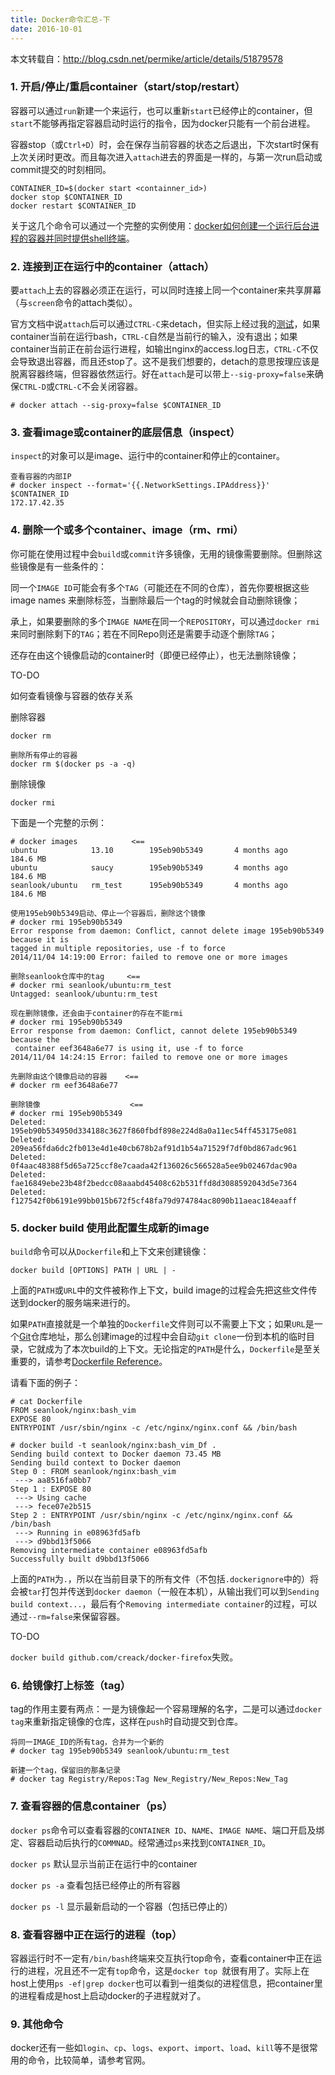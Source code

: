 ```yaml
---
title: Docker命令汇总-下
date: 2016-10-01
---
```


本文转载自：http://blog.csdn.net/permike/article/details/51879578


### 1. 开启/停止/重启container（start/stop/restart）


容器可以通过`run`新建一个来运行，也可以重新`start`已经停止的container，但`start`不能够再指定容器启动时运行的指令，因为docker只能有一个前台进程。

容器stop（或`Ctrl+D`）时，会在保存当前容器的状态之后退出，下次start时保有上次关闭时更改。而且每次进入`attach`进去的界面是一样的，与第一次run启动或commit提交的时刻相同。



```
CONTAINER_ID=$(docker start <containner_id>)
docker stop $CONTAINER_ID
docker restart $CONTAINER_ID
```


关于这几个命令可以通过一个完整的实例使用：[docker如何创建一个运行后台进程的容器并同时提供shell终端](http://segmentfault.com/blog/seanlook/1190000000755980)。


### 2. 连接到正在运行中的container（attach）


要`attach`上去的容器必须正在运行，可以同时连接上同一个container来共享屏幕（与`screen`命令的attach类似）。

官方文档中说`attach`后可以通过`CTRL-C`来detach，但实际上经过我的[测试](http://lib.csdn.net/base/softwaretest)，如果container当前在运行bash，`CTRL-C`自然是当前行的输入，没有退出；如果container当前正在前台运行进程，如输出nginx的access.log日志，`CTRL-C`不仅会导致退出容器，而且还stop了。这不是我们想要的，detach的意思按理应该是脱离容器终端，但容器依然运行。好在`attach`是可以带上`--sig-proxy=false`来确保`CTRL-D`或`CTRL-C`不会关闭容器。


```
# docker attach --sig-proxy=false $CONTAINER_ID
```


### 3. 查看image或container的底层信息（inspect）


`inspect`的对象可以是image、运行中的container和停止的container。


```
查看容器的内部IP
# docker inspect --format='{{.NetworkSettings.IPAddress}}' $CONTAINER_ID
172.17.42.35
```


### 4. 删除一个或多个container、image（rm、rmi）


你可能在使用过程中会`build`或`commit`许多镜像，无用的镜像需要删除。但删除这些镜像是有一些条件的：


同一个`IMAGE ID`可能会有多个`TAG`（可能还在不同的仓库），首先你要根据这些 image names 来删除标签，当删除最后一个tag的时候就会自动删除镜像；

承上，如果要删除的多个`IMAGE NAME`在同一个`REPOSITORY`，可以通过`docker rmi `来同时删除剩下的`TAG`；若在不同Repo则还是需要手动逐个删除`TAG`；

还存在由这个镜像启动的container时（即便已经停止），也无法删除镜像；


TO-DO

如何查看镜像与容器的依存关系


删除容器

`docker rm `


```
删除所有停止的容器
docker rm $(docker ps -a -q)

```


删除镜像

`docker rmi `


下面是一个完整的示例：


```
# docker images            <==
ubuntu            13.10        195eb90b5349       4 months ago       184.6 MB
ubuntu            saucy        195eb90b5349       4 months ago       184.6 MB
seanlook/ubuntu   rm_test      195eb90b5349       4 months ago       184.6 MB

使用195eb90b5349启动、停止一个容器后，删除这个镜像
# docker rmi 195eb90b5349
Error response from daemon: Conflict, cannot delete image 195eb90b5349 because it is 
tagged in multiple repositories, use -f to force
2014/11/04 14:19:00 Error: failed to remove one or more images

删除seanlook仓库中的tag     <==
# docker rmi seanlook/ubuntu:rm_test
Untagged: seanlook/ubuntu:rm_test

现在删除镜像，还会由于container的存在不能rmi
# docker rmi 195eb90b5349
Error response from daemon: Conflict, cannot delete 195eb90b5349 because the 
 container eef3648a6e77 is using it, use -f to force
2014/11/04 14:24:15 Error: failed to remove one or more images

先删除由这个镜像启动的容器    <==
# docker rm eef3648a6e77

删除镜像                    <==
# docker rmi 195eb90b5349
Deleted: 195eb90b534950d334188c3627f860fbdf898e224d8a0a11ec54ff453175e081
Deleted: 209ea56fda6dc2fb013e4d1e40cb678b2af91d1b54a71529f7df0bd867adc961
Deleted: 0f4aac48388f5d65a725ccf8e7caada42f136026c566528a5ee9b02467dac90a
Deleted: fae16849ebe23b48f2bedcc08aaabd45408c62b531ffd8d3088592043d5e7364
Deleted: f127542f0b6191e99bb015b672f5cf48fa79d974784ac8090b11aeac184eaaff
```


### 5. docker build 使用此配置生成新的image


`build`命令可以从`Dockerfile`和上下文来创建镜像：

`docker build [OPTIONS] PATH | URL | -`

上面的`PATH`或`URL`中的文件被称作上下文，build image的过程会先把这些文件传送到docker的服务端来进行的。

如果`PATH`直接就是一个单独的`Dockerfile`文件则可以不需要上下文；如果`URL`是一个[Git](http://lib.csdn.net/base/git)仓库地址，那么创建image的过程中会自动`git clone`一份到本机的临时目录，它就成为了本次build的上下文。无论指定的`PATH`是什么，`Dockerfile`是至关重要的，请参考[Dockerfile Reference](http://docs.docker.com/reference/builder/)。

请看下面的例子：


```
# cat Dockerfile 
FROM seanlook/nginx:bash_vim
EXPOSE 80
ENTRYPOINT /usr/sbin/nginx -c /etc/nginx/nginx.conf && /bin/bash

# docker build -t seanlook/nginx:bash_vim_Df .
Sending build context to Docker daemon 73.45 MB
Sending build context to Docker daemon 
Step 0 : FROM seanlook/nginx:bash_vim
 ---> aa8516fa0bb7
Step 1 : EXPOSE 80
 ---> Using cache
 ---> fece07e2b515
Step 2 : ENTRYPOINT /usr/sbin/nginx -c /etc/nginx/nginx.conf && /bin/bash
 ---> Running in e08963fd5afb
 ---> d9bbd13f5066
Removing intermediate container e08963fd5afb
Successfully built d9bbd13f5066

```


上面的`PATH`为`.`，所以在当前目录下的所有文件（不包括`.dockerignore`中的）将会被`tar`打包并传送到`docker daemon`（一般在本机），从输出我们可以到`Sending build context...`，最后有个`Removing intermediate container`的过程，可以通过`--rm=false`来保留容器。

TO-DO

`docker build github.com/creack/docker-firefox`失败。


### 6. 给镜像打上标签（tag）


tag的作用主要有两点：一是为镜像起一个容易理解的名字，二是可以通过`docker tag`来重新指定镜像的仓库，这样在`push`时自动提交到仓库。


```
将同一IMAGE_ID的所有tag，合并为一个新的
# docker tag 195eb90b5349 seanlook/ubuntu:rm_test

新建一个tag，保留旧的那条记录
# docker tag Registry/Repos:Tag New_Registry/New_Repos:New_Tag

```


### 7. 查看容器的信息container（ps）


`docker ps`命令可以查看容器的`CONTAINER ID`、`NAME`、`IMAGE NAME`、端口开启及绑定、容器启动后执行的`COMMNAD`。经常通过`ps`来找到`CONTAINER_ID`。

`docker ps` 默认显示当前正在运行中的container

`docker ps -a` 查看包括已经停止的所有容器

`docker ps -l` 显示最新启动的一个容器（包括已停止的）


### 8. 查看容器中正在运行的进程（top）


容器运行时不一定有`/bin/bash`终端来交互执行top命令，查看container中正在运行的进程，况且还不一定有`top`命令，这是`docker top `就很有用了。实际上在host上使用`ps -ef|grep docker`也可以看到一组类似的进程信息，把container里的进程看成是host上启动docker的子进程就对了。


### 9. 其他命令


docker还有一些如`login`、`cp`、`logs`、`export`、`import`、`load`、`kill`等不是很常用的命令，比较简单，请参考官网。
